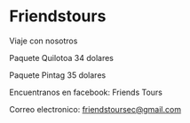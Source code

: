 # Friendstours
Viaje con nosotros


Paquete Quilotoa 34 dolares 

Paquete Pintag 35 dolares



Encuentranos en facebook: Friends Tours

Correo electronico: friendstoursec@gmail.com
